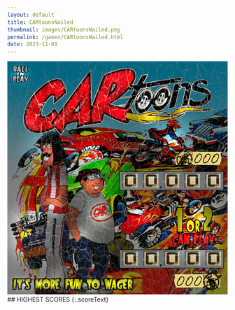 ```yaml
---
layout: default
title: CARtoonsNailed
thumbnail: images/CARtoonsNailed.png
permalink: /games/CARtoonsNailed.html
date: 2023-11-01
---
```


<img src="../images/CARtoonsNailed.png" class="gameThumbnail img-fluid mx-auto align-middle">
## HIGHEST SCORES
{:.scoreText}


